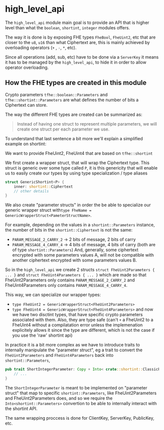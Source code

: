 # high_level_api

The `high_level_api` module main goal is to provide
an API that is higher level than what the `boolean`, `shortint`, `integer`
modules offers.

The way it is done is by exposing FHE types `FheBool`, `FheUint2`, etc
that are closer to the `u8`, `u16` than what Ciphertext are,
this is mainly achieved by overloading operators (`+` , `-`, `*`, etc).

Since all operations (add, sub, etc) have to be done via a `ServerKey`
it means it has to be managed by the `high_level_api`, to hide it in order
to allow operator overloading.

## How the FHE types are created in this module

Crypto parameters `tfhe::boolean::Parameters` and `tfhe::shortint::Parameters`
are what defines the number of bits a Ciphertext can store.

The way the different FHE types are created can be summarized as:

> Instead of having one struct to represent multiple parameters,
> we will create one struct per each parameter we use.


To understand that last sentence a bit more we'll explain a simplified example on shortint:

We want to provide FheUint2, FheUint4 that are based on `tfhe::shortint`

We first create a wrapper struct, that will wrap the Ciphertext type.
This struct is generic over some type called `P`, it is this genericity
that will enable us to easily create our types by using type specialization / type aliases

```rust
struct GenericShortint<P> {
    inner: shortint::Ciphertext
    // other details
}
```

We also create "parameter structs" in order the be able to
specialize our generic wrapper struct with`type FheName = GenericWrapperStruct<PameterStructName>`.

For example, depending on the values in a `shortint::Parameters` instance, the number of bits in the `shortint::Ciphertext`
is not the same:
* `PARAM_MESSAGE_2_CARRY_2` -> 2 bits of message, 2 bits of carry
* `PARAM_MESSAGE_4_CARRY_4` -> 4 bits of message, 4 bits of carry
(both are of type `shortint::Parameters`)
And, generally, some ciphertext encrypted with some parameters values A,
will not be compatible with another ciphertext encrypted with some parameters values B.

So in the `high_level_api` we create 2 structs `struct FheUint2Parameters { ... }` and `struct FheUint4Parameters { ... }`
which are made so that FheUint2Parameters only contains `PARAM_MESSAGE_2_CARRY_2`
and FheUint4Parameters only contains `PARAM_MESSAGE_4_CARRY_4`. 

This way, we can specialize our wrapper types:
* `type FheUint2 = GenericWrapperStruct<FheUint2Parameters>`
* `type FheUint4 = GenericWrapperStruct<FheUint4Parameters>`
and now we have two disctint types, that have specific crypto parameters associated with them.
Also, they are type safe (can't `+` a FheUint2 to a FheUint4 without a compilatation error
unless the implemenation explicitely allows it since the type are different, which is not the case if you
use the 'raw' shortint api)

In practice it is a bit more complex as we have to introduce traits to internally manipulate the 
"parameter struct", eg a trait to convert the `FheUint2Parameters` and `FheUint4Parameters` back into `shortint::Parameters`,

```rust
pub trait ShortIntegerParameter: Copy + Into< crate::shortint::ClassicPBSParameters> {
    // ...
}
```

The `ShortIntegerParameter` is meant to be implemented on "parameter struct"
that map to specific `shortint::Parameters`, like FheUint2Parameters and FheUint2Parameters
does, and so we require the `Into<shortint::Parameters>` convertion to be able to internally
interact with the shortint API.

The same wrapping proccess is done for ClientKey, ServerKey, PublicKey, etc.
  
